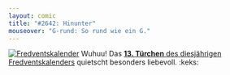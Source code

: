 ```yaml
---
layout: comic
title: "#2642: Hinunter"
mouseover: "G-rund: So rund wie ein G."
---
```


<a href="http://www.fonflatter.de/der-fetzige-fredventskalender-2012" title="Der fetzige Fredventskalender"><img src="http://www.fonflatter.de/adv12/fredventskalender_banner.png" alt="Fredventskalender" /></a>
Wuhuu! Das <a href="http://www.fonflatter.de/2012/12/13/das-13-turchen-2/"><strong>13. Türchen</strong> des diesjährigen Fredventskalenders</a> quietscht besonders liebevoll.
:keks:
